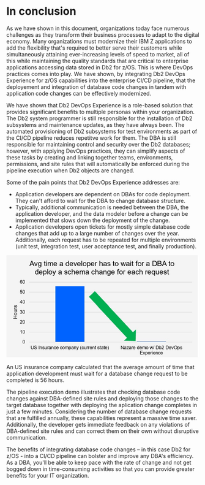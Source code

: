# In conclusion

As we have shown in this document, organizations today face numerous challenges as they transform their business processes to adapt to the digital economy. Many organizations must modernize their IBM Z applications to add the flexibility that's required to better serve their customers while simultaneously attaining ever-increasing levels of speed to market, all of this while  maintaining the quality standards that are critical to enterprise applications accessing data stored in Db2 for z/OS. This is where DevOps practices comes into play. We have shown, by integrating Db2 DevOps Experience for z/OS capabilities into the enterprise CI/CD pipeline, that the deployement and integration of database code changes in tandem with application code changes can be effectively modernized.

We have shown that Db2 DevOps Experience is a role-based solution that provides significant benefits to multiple personas within your organization. The Db2 system programmer is still responsible for the installation of Db2 subsystems and maintenance updates, as they have always been. The automated provisioning of Db2 subsystems for test environments as part of the CI/CD pipeline reduces repetitve work for them. The DBA is still responsible for maintaining control and security over the Db2 databases; however, with applying DevOps practices, they can simplify aspects of these tasks by creating and linking together teams, environments, permissions, and site rules that will automatically be enforced during the pipeline execution when Db2 objects are changed. 

Some of the pain points that Db2 DevOps Experience addresses are: 

-	Application developers are dependent on DBAs for code deployment. They can't afford to wait for the DBA to change database structure.
-	Typically, additional communication is needed between the DBA, the application developer, and the data modeler before a change can be implemented that slows down the deployment of the change.
-	Application developers open tickets for mostly simple database code changes that add up to a large number of changes over the year. Additionally, each request has to be repeated for multiple environments (unit test, integration test, user acceptance test, and finally production).

![Average DBA request time traditional and automated in DevOps pipeline](images/DBARequestTime.jpg)

An US insurance company calculated that the average amount of time that application development must wait for a database change request to be completed is 56 hours. 

The pipeline execution demo illustrates that checking database code changes against DBA-defined site rules and deploying those changes to the target database together with deploying the aplication change completes in just a few minutes. Considering the number of database change requests that are fulfilled annually, these capabilities represent a massive time saver. Additionally, the developer gets immediate feedback on any violations of DBA-defined site rules and can correct them on their own without disruptive communication.

The benefits of integrating database code changes – in this case Db2 for z/OS - into a CI/CD pipeline can bolster and improve any DBA's efficiency. As a DBA, you'll be able to keep pace with the rate of change and not get bogged down in time-consuming activities so that you can provide greater benefits for your IT organization. 
